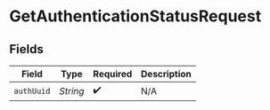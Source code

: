 # GetAuthenticationStatusRequest


## Fields

| Field              | Type               | Required           | Description        |
| ------------------ | ------------------ | ------------------ | ------------------ |
| `authUuid`         | *String*           | :heavy_check_mark: | N/A                |